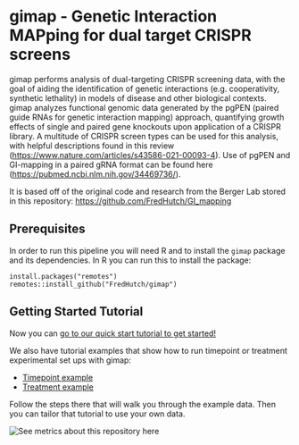 # gimap - Genetic Interaction MAPping for dual target CRISPR screens

gimap performs analysis of dual-targeting CRISPR screening data, with the goal of aiding the identification of genetic interactions (e.g. cooperativity, synthetic lethality) in models of disease and other biological contexts. gimap analyzes functional genomic data generated by the pgPEN (paired guide RNAs for genetic interaction mapping) approach, quantifying growth effects of single and paired gene knockouts upon application of a CRISPR library. A multitude of CRISPR screen types can be used for this analysis, with helpful descriptions found in this review (https://www.nature.com/articles/s43586-021-00093-4). Use of pgPEN and GI-mapping in a paired gRNA format can be found here (https://pubmed.ncbi.nlm.nih.gov/34469736/).

It is based off of the original code and research from the Berger Lab stored in this repository: https://github.com/FredHutch/GI_mapping

## Prerequisites

In order to run this pipeline you will need R and to install the `gimap` package and its dependencies. In R you can run this to install the package:
```
install.packages("remotes")
remotes::install_github("FredHutch/gimap")
```

## Getting Started Tutorial

Now you can [go to our quick start tutorial to get started!](https://fredhutch.github.io/gimap/articles/quick-start.html)

We also have tutorial examples that show how to run timepoint or treatment experimental set ups with gimap:

- [Timepoint example](https://fredhutch.github.io/gimap/articles/timepoint-example.html)
- [Treatment example](https://fredhutch.github.io/gimap/articles/treatment-example.html)

Follow the steps there that will walk you through the example data. Then you can tailor that tutorial to use your own data.

![See metrics about this repository here](https://cauldron.io/project/8779/stats.svg)
